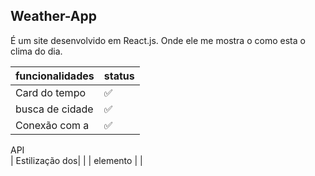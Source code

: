 ## Weather-App

É um site desenvolvido em React.js. Onde ele me mostra 
o como esta o clima do dia.

| funcionalidades | status              |
|-----------------| -------             |
|  Card do tempo  | :white_check_mark:  |
|  busca de cidade| :white_check_mark:  |
|  Conexão com a  | :white_check_mark:  |
   API                                   
|  Estilização dos|                     |
|  elemento       |                     |


